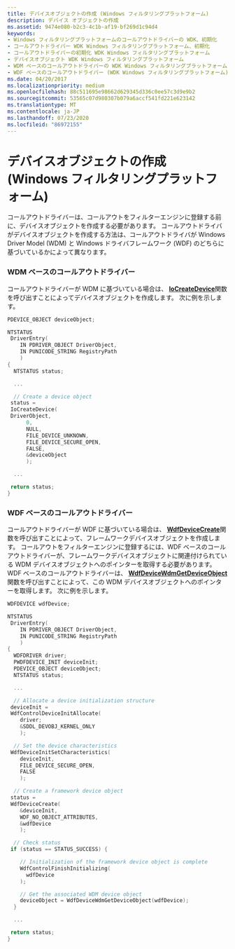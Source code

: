 ```yaml
---
title: デバイスオブジェクトの作成 (Windows フィルタリングプラットフォーム)
description: デバイス オブジェクトの作成
ms.assetid: 9474e080-b2c3-4c1b-af19-bf269d1c94d4
keywords:
- Windows フィルタリングプラットフォームのコールアウトドライバーの WDK、初期化
- コールアウトドライバー WDK Windows フィルタリングプラットフォーム、初期化
- コールアウトドライバーの初期化 WDK Windows フィルタリングプラットフォーム
- デバイスオブジェクト WDK Windows フィルタリングプラットフォーム
- WDM ベースのコールアウトドライバーの WDK Windows フィルタリングプラットフォーム
- WDF ベースのコールアウトドライバー (WDK Windows フィルタリングプラットフォーム)
ms.date: 04/20/2017
ms.localizationpriority: medium
ms.openlocfilehash: 88c511695e98662d629345d336c0ee57c3d9e9b2
ms.sourcegitcommit: 53565c07d980307b079a6accf541fd221e623142
ms.translationtype: MT
ms.contentlocale: ja-JP
ms.lasthandoff: 07/23/2020
ms.locfileid: "86972155"
---
```

# <a name="creating-a-device-object-windows-filtering-platform"></a>デバイスオブジェクトの作成 (Windows フィルタリングプラットフォーム)


コールアウトドライバーは、コールアウトをフィルターエンジンに登録する前に、デバイスオブジェクトを作成する必要があります。 コールアウトドライバがデバイスオブジェクトを作成する方法は、コールアウトドライバが Windows Driver Model (WDM) と Windows ドライバフレームワーク (WDF) のどちらに基づいているかによって異なります。

### <a name="wdm-based-callout-drivers"></a>WDM ベースのコールアウトドライバー

コールアウトドライバーが WDM に基づいている場合は、 [**IoCreateDevice**](https://docs.microsoft.com/windows-hardware/drivers/ddi/wdm/nf-wdm-iocreatedevice)関数を呼び出すことによってデバイスオブジェクトを作成します。 次に例を示します。

```C++
PDEVICE_OBJECT deviceObject;

NTSTATUS
 DriverEntry(
    IN PDRIVER_OBJECT DriverObject,
    IN PUNICODE_STRING RegistryPath
    )
{
  NTSTATUS status;

  ...

  // Create a device object
 status =
 IoCreateDevice(
 DriverObject,
      0,
      NULL,
      FILE_DEVICE_UNKNOWN,
      FILE_DEVICE_SECURE_OPEN,
      FALSE,
      &deviceObject
      );

  ...

 return status;
}
```

### <a name="wdf-based-callout-drivers"></a>WDF ベースのコールアウトドライバー

コールアウトドライバーが WDF に基づいている場合は、 [**WdfDeviceCreate**](https://docs.microsoft.com/windows-hardware/drivers/ddi/wdfdevice/nf-wdfdevice-wdfdevicecreate)関数を呼び出すことによって、フレームワークデバイスオブジェクトを作成します。 コールアウトをフィルターエンジンに登録するには、WDF ベースのコールアウトドライバーが、フレームワークデバイスオブジェクトに関連付けられている WDM デバイスオブジェクトへのポインターを取得する必要があります。 WDF ベースのコールアウトドライバーは、 [**WdfDeviceWdmGetDeviceObject**](https://docs.microsoft.com/windows-hardware/drivers/ddi/wdfdevice/nf-wdfdevice-wdfdevicewdmgetdeviceobject)関数を呼び出すことによって、この WDM デバイスオブジェクトへのポインターを取得します。 次に例を示します。

```C++
WDFDEVICE wdfDevice;

NTSTATUS
 DriverEntry(
    IN PDRIVER_OBJECT DriverObject,
    IN PUNICODE_STRING RegistryPath
    )
{
  WDFDRIVER driver;
  PWDFDEVICE_INIT deviceInit;
  PDEVICE_OBJECT deviceObject;
  NTSTATUS status;

  ...

  // Allocate a device initialization structure
 deviceInit =
 WdfControlDeviceInitAllocate(
    driver;
    &SDDL_DEVOBJ_KERNEL_ONLY
    );

  // Set the device characteristics
 WdfDeviceInitSetCharacteristics(
    deviceInit,
    FILE_DEVICE_SECURE_OPEN,
    FALSE
    );

  // Create a framework device object
 status =
 WdfDeviceCreate(
    &deviceInit,
    WDF_NO_OBJECT_ATTRIBUTES,
    &wdfDevice
    );

  // Check status
 if (status == STATUS_SUCCESS) {

    // Initialization of the framework device object is complete
    WdfControlFinishInitializing(
      wdfDevice
    );

    // Get the associated WDM device object
    deviceObject = WdfDeviceWdmGetDeviceObject(wdfDevice);
  }

  ...

 return status;
}
```

 

 





